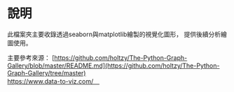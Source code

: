 # 說明

此檔案夾主要收錄透過seaborn與matplotlib繪製的視覺化圖形，
提供後續分析繪圖使用。

主要參考來源：
[https://github.com/holtzy/The-Python-Graph-Gallery/blob/master/README.md](https://github.com/holtzy/The-Python-Graph-Gallery/tree/master)  
https://www.data-to-viz.com/　
